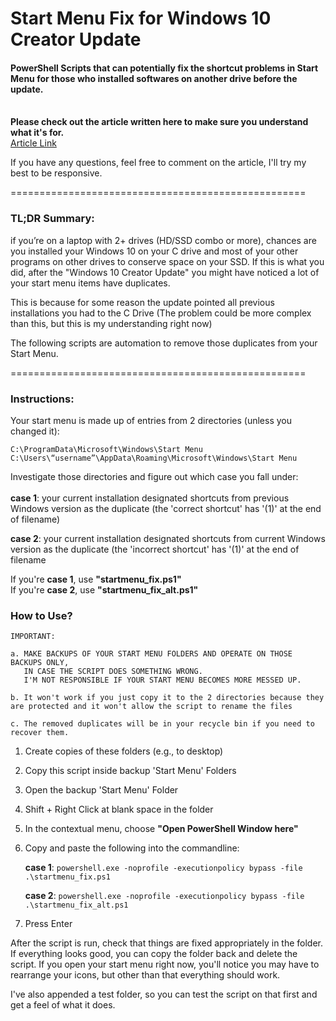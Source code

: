 # Start Menu Fix for Windows 10 Creator Update
#### PowerShell Scripts that can potentially fix the shortcut problems in Start Menu for those who installed softwares on another drive before the update.
\
**Please check out the article written here to make sure you understand what it's for.**  
[Article Link](http://bit.ly/2GBR9hN)

If you have any questions, feel free to comment on the article, I'll try my best to be responsive.

===================================================

### TL;DR Summary:

if you’re on a laptop with 2+ drives (HD/SSD combo or more), chances are you installed your Windows 10 on your C drive and most of your other programs on other drives to conserve space on your SSD. If this is what you did, after the "Windows 10 Creator Update" you might have noticed a lot of your start menu items have duplicates.

This is because for some reason the update pointed all previous installations you had to the C Drive
(The problem could be more complex than this, but this is my understanding right now)

The following scripts are automation to remove those duplicates from your Start Menu.

===================================================

### Instructions:

Your start menu is made up of entries from 2 directories (unless you changed it):

`C:\ProgramData\Microsoft\Windows\Start Menu`  
`C:\Users\“username”\AppData\Roaming\Microsoft\Windows\Start Menu`

Investigate those directories and figure out which case you fall under:  
\
**case 1**: your current installation designated shortcuts from previous Windows version as the duplicate (the 'correct shortcut' has '(1)' at the end of filename)  

**case 2**: your current installation designated shortcuts from current Windows version as the duplicate (the 'incorrect shortcut' has '(1)' at the end of filename

If you're **case 1**, use **"startmenu_fix.ps1"**  
If you're **case 2**, use **"startmenu_fix_alt.ps1"**


### How to Use?

    IMPORTANT:

    a. MAKE BACKUPS OF YOUR START MENU FOLDERS AND OPERATE ON THOSE BACKUPS ONLY,
       IN CASE THE SCRIPT DOES SOMETHING WRONG.
       I'M NOT RESPONSIBLE IF YOUR START MENU BECOMES MORE MESSED UP.
    
    b. It won't work if you just copy it to the 2 directories because they are protected and it won't allow the script to rename the files
    
    c. The removed duplicates will be in your recycle bin if you need to recover them.
     
1) Create copies of these folders (e.g., to desktop)
2) Copy this script inside backup 'Start Menu' Folders
3) Open the backup 'Start Menu' Folder
4) Shift + Right Click at blank space in the folder
5) In the contextual menu, choose **"Open PowerShell Window here"**
6) Copy and paste the following into the commandline:

    **case 1**: `powershell.exe -noprofile -executionpolicy bypass -file .\startmenu_fix.ps1`

    **case 2**: `powershell.exe -noprofile -executionpolicy bypass -file .\startmenu_fix_alt.ps1`
     
7) Press Enter

After the script is run, check that things are fixed appropriately in the folder.  
If everything looks good, you can copy the folder back and delete the script.
If you open your start menu right now, you'll notice you may have to rearrange your icons, but other than that everything should work.

I've also appended a test folder, so you can test the script on that first and get a feel of what it does.